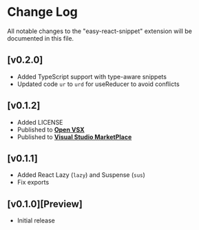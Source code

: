 # Change Log

All notable changes to the "easy-react-snippet" extension will be documented in this file.

## [v0.2.0]

- Added TypeScript support with type-aware snippets
- Updated code `ur` to `urd` for useReducer to avoid conflicts

## [v0.1.2]

- Added LICENSE
- Published to **[Open VSX](https://open-vsx.org/extension/ShishirSingh/easy-react-snippet)**
- Published to **[Visual Studio MarketPlace ](https://marketplace.visualstudio.com/items?itemName=ShishirSingh.easy-react-snippet)**

## [v0.1.1]

- Added React Lazy (`lazy`) and Suspense (`sus`)
- Fix exports

## [v0.1.0][Preview]

- Initial release